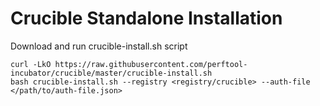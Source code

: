 # Crucible Standalone Installation

Download and run crucible-install.sh script

```
curl -LkO https://raw.githubusercontent.com/perftool-incubator/crucible/master/crucible-install.sh
bash crucible-install.sh --registry <registry/crucible> --auth-file </path/to/auth-file.json>
```
